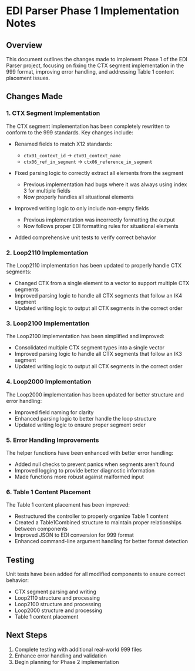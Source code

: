 # EDI Parser Phase 1 Implementation Notes

## Overview

This document outlines the changes made to implement Phase 1 of the EDI Parser project, focusing on fixing the CTX segment implementation in the 999 format, improving error handling, and addressing Table 1 content placement issues.

## Changes Made

### 1. CTX Segment Implementation

The CTX segment implementation has been completely rewritten to conform to the 999 standards. Key changes include:

- Renamed fields to match X12 standards:
  - `ctx01_context_id` → `ctx01_context_name`
  - `ctx06_ref_in_segment` → `ctx06_reference_in_segment`

- Fixed parsing logic to correctly extract all elements from the segment
  - Previous implementation had bugs where it was always using index 3 for multiple fields
  - Now properly handles all situational elements

- Improved writing logic to only include non-empty fields
  - Previous implementation was incorrectly formatting the output
  - Now follows proper EDI formatting rules for situational elements

- Added comprehensive unit tests to verify correct behavior

### 2. Loop2110 Implementation

The Loop2110 implementation has been updated to properly handle CTX segments:

- Changed CTX from a single element to a vector to support multiple CTX segments
- Improved parsing logic to handle all CTX segments that follow an IK4 segment
- Updated writing logic to output all CTX segments in the correct order

### 3. Loop2100 Implementation

The Loop2100 implementation has been simplified and improved:

- Consolidated multiple CTX segment types into a single vector
- Improved parsing logic to handle all CTX segments that follow an IK3 segment
- Updated writing logic to output all CTX segments in the correct order

### 4. Loop2000 Implementation

The Loop2000 implementation has been updated for better structure and error handling:

- Improved field naming for clarity
- Enhanced parsing logic to better handle the loop structure
- Updated writing logic to ensure proper segment order

### 5. Error Handling Improvements

The helper functions have been enhanced with better error handling:

- Added null checks to prevent panics when segments aren't found
- Improved logging to provide better diagnostic information
- Made functions more robust against malformed input

### 6. Table 1 Content Placement

The Table 1 content placement has been improved:

- Restructured the controller to properly organize Table 1 content
- Created a Table1Combined structure to maintain proper relationships between components
- Improved JSON to EDI conversion for 999 format
- Enhanced command-line argument handling for better format detection

## Testing

Unit tests have been added for all modified components to ensure correct behavior:

- CTX segment parsing and writing
- Loop2110 structure and processing
- Loop2100 structure and processing
- Loop2000 structure and processing
- Table 1 content placement

## Next Steps

1. Complete testing with additional real-world 999 files
2. Enhance error handling and validation
3. Begin planning for Phase 2 implementation
